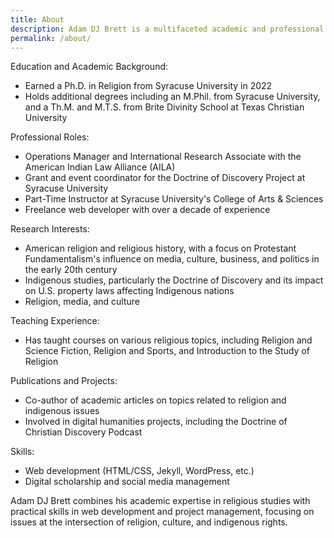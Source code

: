 ```yaml
---
title: About
description: Adam DJ Brett is a multifaceted academic and professional with expertise in religious studies, indigenous issues, and web development.
permalink: /about/
---
```

Education and Academic Background:
- Earned a Ph.D. in Religion from Syracuse University in 2022
- Holds additional degrees including an M.Phil. from Syracuse University, and a Th.M. and M.T.S. from Brite Divinity School at Texas Christian University

Professional Roles:
- Operations Manager and International Research Associate with the American Indian Law Alliance (AILA)
- Grant and event coordinator for the Doctrine of Discovery Project at Syracuse University
- Part-Time Instructor at Syracuse University's College of Arts & Sciences
- Freelance web developer with over a decade of experience

Research Interests:
- American religion and religious history, with a focus on Protestant Fundamentalism's influence on media, culture, business, and politics in the early 20th century
- Indigenous studies, particularly the Doctrine of Discovery and its impact on U.S. property laws affecting Indigenous nations
- Religion, media, and culture

Teaching Experience:
- Has taught courses on various religious topics, including Religion and Science Fiction, Religion and Sports, and Introduction to the Study of Religion

Publications and Projects:
- Co-author of academic articles on topics related to religion and indigenous issues
- Involved in digital humanities projects, including the Doctrine of Christian Discovery Podcast

Skills:
- Web development (HTML/CSS, Jekyll, WordPress, etc.)
- Digital scholarship and social media management

Adam DJ Brett combines his academic expertise in religious studies with practical skills in web development and project management, focusing on issues at the intersection of religion, culture, and indigenous rights.
